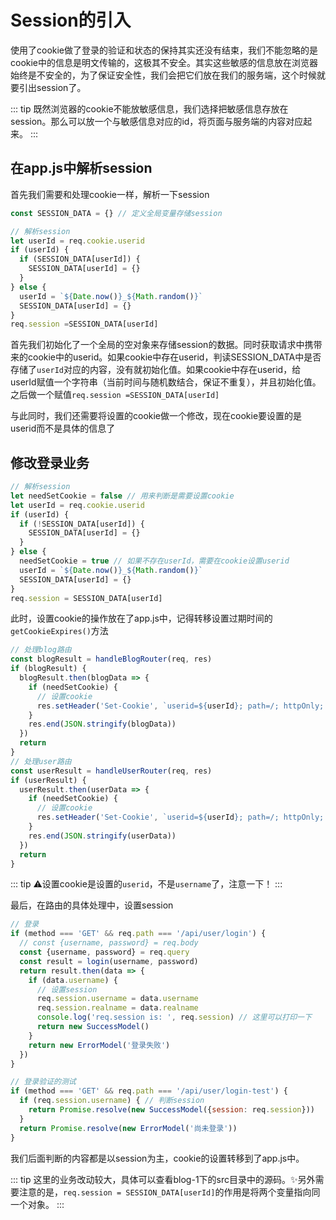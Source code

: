 # Session的引入

使用了cookie做了登录的验证和状态的保持其实还没有结束，我们不能忽略的是cookie中的信息是明文传输的，这极其不安全。其实这些敏感的信息放在浏览器始终是不安全的，为了保证安全性，我们会把它们放在我们的服务端，这个时候就要引出session了。

::: tip
既然浏览器的cookie不能放敏感信息，我们选择把敏感信息存放在session。那么可以放一个与敏感信息对应的id，将页面与服务端的内容对应起来。
:::

## 在app.js中解析session

首先我们需要和处理cookie一样，解析一下session

```js
const SESSION_DATA = {} // 定义全局变量存储session

// 解析session
let userId = req.cookie.userid
if (userId) {
  if (SESSION_DATA[userId]) {
    SESSION_DATA[userId] = {}
  }
} else {
  userId = `${Date.now()}_${Math.random()}`
  SESSION_DATA[userId] = {}
}
req.session =SESSION_DATA[userId]
```

首先我们初始化了一个全局的空对象来存储session的数据。同时获取请求中携带来的cookie中的userid。如果cookie中存在userid，判读SESSION_DATA中是否存储了`userId`对应的内容，没有就初始化值。如果cookie中存在userid，给userId赋值一个字符串（当前时间与随机数结合，保证不重复），并且初始化值。之后做一个赋值`req.session =SESSION_DATA[userId]`

与此同时，我们还需要将设置的cookie做一个修改，现在cookie要设置的是userid而不是具体的信息了

## 修改登录业务

```js
// 解析session
let needSetCookie = false // 用来判断是需要设置cookie
let userId = req.cookie.userid
if (userId) {
  if (!SESSION_DATA[userId]) {
    SESSION_DATA[userId] = {}
  }
} else {
  needSetCookie = true // 如果不存在userId，需要在cookie设置userid
  userId = `${Date.now()}_${Math.random()}`
  SESSION_DATA[userId] = {}
}
req.session = SESSION_DATA[userId]
```

此时，设置cookie的操作放在了app.js中，记得转移设置过期时间的`getCookieExpires()`方法

```js
// 处理blog路由
const blogResult = handleBlogRouter(req, res)
if (blogResult) {
  blogResult.then(blogData => {
    if (needSetCookie) {
      // 设置cookie
      res.setHeader('Set-Cookie', `userid=${userId}; path=/; httpOnly; expires=${getCookieExpires()}`)
    }
    res.end(JSON.stringify(blogData))
  })
  return
}
// 处理user路由
const userResult = handleUserRouter(req, res)
if (userResult) {
  userResult.then(userData => {
    if (needSetCookie) {
      // 设置cookie
      res.setHeader('Set-Cookie', `userid=${userId}; path=/; httpOnly; expires=${getCookieExpires()}`)
    }
    res.end(JSON.stringify(userData))
  })
  return
}
```

::: tip
⚠️设置cookie是设置的`userid`，不是`username`了，注意一下！
:::

最后，在路由的具体处理中，设置session

```js
// 登录
if (method === 'GET' && req.path === '/api/user/login') {
  // const {username, password} = req.body
  const {username, password} = req.query
  const result = login(username, password)
  return result.then(data => {
    if (data.username) {
      // 设置session
      req.session.username = data.username
      req.session.realname = data.realname
      console.log('req.session is: ', req.session) // 这里可以打印一下
      return new SuccessModel()
    }
    return new ErrorModel('登录失败')
  })
}

// 登录验证的测试
if (method === 'GET' && req.path === '/api/user/login-test') {
  if (req.session.username) { // 判断session
    return Promise.resolve(new SuccessModel({session: req.session}))
  }
  return Promise.resolve(new ErrorModel('尚未登录'))
}
```

我们后面判断的内容都是以session为主，cookie的设置转移到了app.js中。

::: tip
这里的业务改动较大，具体可以查看blog-1下的src目录中的源码。✨另外需要注意的是，`req.session = SESSION_DATA[userId]`的作用是将两个变量指向同一个对象。
:::